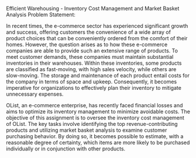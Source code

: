 Efficient Warehousing - Inventory Cost Management and Market Basket Analysis
Problem Statement:

In recent times, the e-commerce sector has experienced significant growth and success, offering customers the convenience of a wide array of product choices that can be conveniently ordered from the comfort of their homes. However, the question arises as to how these e-commerce companies are able to provide such an extensive range of products. To meet customer demands, these companies must maintain substantial inventories in their warehouses. Within these inventories, some products are classified as fast-moving, with high sales velocity, while others are slow-moving. The storage and maintenance of each product entail costs for the company in terms of space and upkeep. Consequently, it becomes imperative for organizations to effectively plan their inventory to mitigate unnecessary expenses.

OList, an e-commerce enterprise, has recently faced financial losses and aims to optimize its inventory management to minimize avoidable costs. The objective of this assignment is to oversee the inventory cost management of OList. The key tasks involve identifying the top revenue-contributing products and utilizing market basket analysis to examine customer purchasing behavior. By doing so, it becomes possible to estimate, with a reasonable degree of certainty, which items are more likely to be purchased individually or in conjunction with other products.

